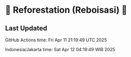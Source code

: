 
# 🌳 Reforestation (Reboisasi) 🌲

## Last Updated

GitHub Actions time: Fri Apr 11 21:19:49 UTC 2025

Indonesia/Jakarta time: Sat Apr 12 04:19:49 WIB 2025
